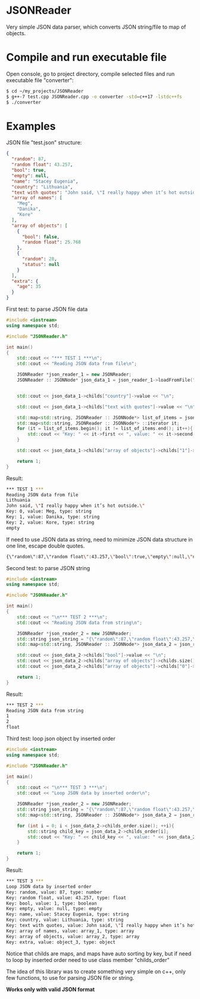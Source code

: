 # JSONReader
Very simple JSON data parser, which converts JSON string/file to map of objects.
# Compile and run executable file
Open console, go to project directory, compile selected files and run executable file "converter":

```sh
$ cd ~/my_projects/JSONReader
$ g++-7 test.cpp JSONReader.cpp -o converter -std=c++17 -lstdc++fs
$ ./converter
```
# Examples

JSON file "test.json" structure:

```json
{
  "random": 87,
  "random float": 43.257,
  "bool": true,
  "empty": null,
  "name": "Stacey Eugenia",
  "country": "Lithuania",
  "text with quotes": "John said, \"I really happy when it’s hot outside.\"",
  "array of names": [
    "Meg",
    "Danika",
    "Kore"
  ],
  "array of objects": [
    {
      "bool": false,
      "random float": 25.768
    },
    {
      "random": 28,
      "status": null
    }
  ],
  "extra": {
    "age": 35
  }
}
```

First test: to parse JSON file data


```cpp
#include <iostream>
using namespace std;

#include "JSONReader.h"

int main()
{
	std::cout << "*** TEST 1 ***\n";
	std::cout << "Reading JSON data from file\n";

	JSONReader *json_reader_1 = new JSONReader;
	JSONReader :: JSONNode* json_data_1 = json_reader_1->loadFromFile("test.json");


	std::cout << json_data_1->childs["country"]->value << "\n";

	std::cout << json_data_1->childs["text with quotes"]->value << "\n";

	std::map<std::string, JSONReader :: JSONNode*> list_of_items = json_data_1->childs["array of names"]->childs;
	std::map<std::string, JSONReader :: JSONNode*> ::iterator it;
	for (it = list_of_items.begin(); it != list_of_items.end(); it++){
	    std::cout << "Key: " << it->first << ", value: " << it->second->value << ", type: " << it->second->type << "\n";
	}

	std::cout << json_data_1->childs["array of objects"]->childs["1"]->childs["status"]->type << "\n";

	return 1;
}

```

Result:


```bash
*** TEST 1 ***
Reading JSON data from file
Lithuania
John said, \"I really happy when it’s hot outside.\"
Key: 0, value: Meg, type: string
Key: 1, value: Danika, type: string
Key: 2, value: Kore, type: string
empty
```

If need to use JSON data as string, need to minimize JSON data structure in one line, escape double quotes. 

```bash 
{\"random\":87,\"random float\":43.257,\"bool\":true,\"empty\":null,\"name\":\"Stacey Eugenia\",\"country\":\"Lithuania\",\"text with quotes\":\"John said, \\\"I really happy when it’s hot outside.\\\"\",\"array of names\":[\"Meg\",\"Danika\",\"Kore\"],\"array of objects\":[{\"bool\":false,\"random float\":25.768},{\"random\":28,\"status\":null}],\"extra\":{\"age\":35}}
```


Second test: to parse JSON string


```cpp
#include <iostream>
using namespace std;

#include "JSONReader.h"

int main()
{
	std::cout << "\n*** TEST 2 ***\n";
	std::cout << "Reading JSON data from string\n";

	JSONReader *json_reader_2 = new JSONReader;
	std::string json_string = "{\"random\":87,\"random float\":43.257,\"bool\":true,\"empty\":null,\"name\":\"Stacey Eugenia\",\"country\":\"Lithuania\",\"text with quotes\":\"John said, \\\"I really happy when it’s hot outside.\\\"\",\"array of names\":[\"Meg\",\"Danika\",\"Kore\"],\"array of objects\":[{\"bool\":false,\"random float\":25.768},{\"random\":28,\"status\":null}],\"extra\":{\"age\":35}}";
	std::map<std::string, JSONReader :: JSONNode*> json_data_2 = json_reader_2->load(json_string);

	std::cout << json_data_2->childs["bool"]->value << "\n";
	std::cout << json_data_2->childs["array of objects"]->childs.size() << "\n";
	std::cout << json_data_2->childs["array of objects"]->childs["0"]->childs["random float"]->type << "\n";

	return 1;
}

```

Result:


```bash
*** TEST 2 ***
Reading JSON data from string
1
2
float
```

Third test: loop json object by inserted order

```cpp
#include <iostream>
using namespace std;

#include "JSONReader.h"

int main()
{
	std::cout << "\n*** TEST 3 ***\n";
	std::cout << "Loop JSON data by inserted order\n";

	JSONReader *json_reader_2 = new JSONReader;
	std::string json_string = "{\"random\":87,\"random float\":43.257,\"bool\":true,\"empty\":null,\"name\":\"Stacey Eugenia\",\"country\":\"Lithuania\",\"text with quotes\":\"John said, \\\"I really happy when it’s hot outside.\\\"\",\"array of names\":[\"Meg\",\"Danika\",\"Kore\"],\"array of objects\":[{\"bool\":false,\"random float\":25.768},{\"random\":28,\"status\":null}],\"extra\":{\"age\":35}}";
	std::map<std::string, JSONReader :: JSONNode*> json_data_2 = json_reader_2->load(json_string);

	for (int i = 0; i < json_data_2->childs_order.size(); ++i){
		std::string child_key = json_data_2->childs_order[i];
		std::cout << "Key: " << child_key << ", value: " << json_data_2->childs[child_key]->value << ", type: " << json_data_2->childs[child_key]->type << "\n";
	}

	return 1;
}

```

Result:


```bash
*** TEST 3 ***
Loop JSON data by inserted order
Key: random, value: 87, type: number
Key: random float, value: 43.257, type: float
Key: bool, value: 1, type: boolean
Key: empty, value: null, type: empty
Key: name, value: Stacey Eugenia, type: string
Key: country, value: Lithuania, type: string
Key: text with quotes, value: John said, \"I really happy when it’s hot outside.\", type: string
Key: array of names, value: array_1, type: array
Key: array of objects, value: array_2, type: array
Key: extra, value: object_3, type: object
```

Notice that childs are maps, and maps have auto sorting by key, but if need to loop by inserted order need to use class member "childs_order"

The idea of this library was to create something very simple on c++, only few functions, to use for parsing JSON file or string.

**Works only with valid JSON format** 